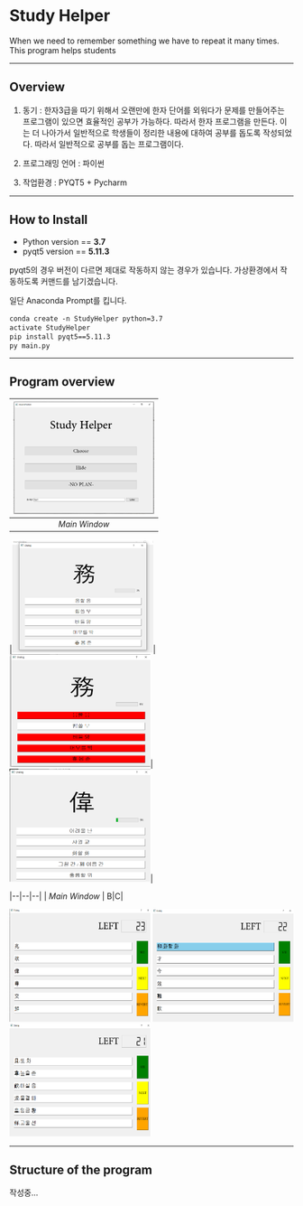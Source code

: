 # Study Helper
When we need to remember something we have to repeat it many times. This program helps students


* * *
## Overview
1. 동기 : 한자3급을 따기 위해서 오랜만에 한자 단어를 외워다가 문제를 만들어주는 
    프로그램이 있으면 효율적인 공부가 가능하다. 따라서 한자 프로그램을 만든다. 
    이는 더 나아가서 일반적으로 학생들이 정리한 내용에 대하여 공부를 돕도록 작성되었다. 
    따라서 일반적으로 공부를 돕는 프로그램이다.

2. 프로그래밍 언어 : 파이썬
3. 작업환경 : PYQT5 + Pycharm 

- - - 
## How to Install

* Python version == **3.7**
* pyqt5 version ==  **5.11.3**

pyqt5의 경우 버전이 다르면 제대로 작동하지 않는 경우가 있습니다. 
가상환경에서 작동하도록 커맨드를 남기겠습니다.

일단 Anaconda Prompt를 킵니다.

~~~
conda create -n StudyHelper python=3.7
activate StudyHelper
pip install pyqt5==5.11.3
py main.py 
~~~
- - -
## Program overview

|<a href="#"><img src="./pictures/Main_Picture.png" width="250px" height="200px" title ="Main Window" alt="hello!" /></a>| 
|:--:| 
| *Main Window* |



|<a href="#"><img src="./pictures/ChooseDialog1.png" width="250px" height="200px" title ="Main Window" alt="hello!" /></a>| <a href="#"><img src="./pictures/ChooseDialog2.png" width="250px" height="200px" title ="Main Window" alt="hello!" /></a>|<a href="#"><img src="./pictures/ChooseDialog3.png" width="250px" height="200px" title ="Main Window" alt="hello!" /></a>|

|--|--|--|
| *Main Window* | B|C|

<a href="#"><img src="./pictures/HideDialog1.png" width="250px" height="200px" title ="Main Window" alt="hello!" /></a>
<a href="#"><img src="./pictures/HideDialog2.png" width="250px" height="200px" title ="Main Window" alt="hello!" /></a>
<a href="#"><img src="./pictures/HideDialog3.png" width="250px" height="200px" title ="Main Window" alt="hello!" /></a>

- - -
## Structure of the program

작성중...

##
